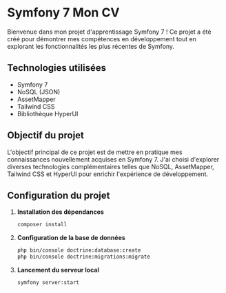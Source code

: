 # Symfony 7 Mon CV

Bienvenue dans mon projet d'apprentissage Symfony 7 ! Ce projet a été créé pour démontrer mes compétences en développement tout en explorant les fonctionnalités les plus récentes de Symfony.

## Technologies utilisées

- Symfony 7
- NoSQL (JSON)
- AssetMapper
- Tailwind CSS
- Bibliothèque HyperUI

## Objectif du projet

L'objectif principal de ce projet est de mettre en pratique mes connaissances nouvellement acquises en Symfony 7. J'ai choisi d'explorer diverses technologies complémentaires telles que NoSQL, AssetMapper, Tailwind CSS et HyperUI pour enrichir l'expérience de développement.

## Configuration du projet

1. **Installation des dépendances**
   ```bash
   composer install
   ```

2. **Configuration de la base de données**
    ```bash
    php bin/console doctrine:database:create
    php bin/console doctrine:migrations:migrate
    ```

3. **Lancement du serveur local**
    ```bash
    symfony server:start
    ```
